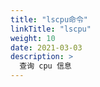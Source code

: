 ```yaml
---
title: "lscpu命令"
linkTitle: "lscpu"
weight: 10
date: 2021-03-03
description: >
  查询 cpu 信息
---
```


